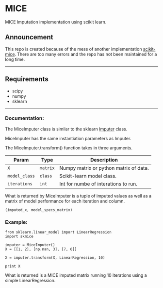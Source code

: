 # MICE
MICE Imputation implementation using scikit learn.
## Announcement
This repo is created because of the mess of another implementation [scikit-mice](https://github.com/Ouwen/scikit-mice). There are too many errors and the repo has not been maintained for a long time. 

-------------

## Requirements
- scipy
- numpy
- sklearn

-------------
### Documentation:
The MiceImputer class is similar to the sklearn <a href="http://scikit-learn.org/stable/modules/generated/sklearn.preprocessing.Imputer.html">Imputer</a> class. 

MiceImputer has the same instantiation parameters as Imputer.

The MiceImputer.transform() function takes in three arguments.

| Param                 | Type         | Description                                      |
| --------------------- | ------------ | ------------------------------------------------ |
| `X`                   | `matrix`     | Numpy matrix or python matrix of data.           |
| `model_class`         | `class`      | Scikit-learn model class.                        |
| `iterations`          | `int`        | Int for numbe of interations to run.             |


What is returned by MiceImputer is a tuple of imputed values as well as a matrix of model performance for each iteration and column.
```
(imputed_x, model_specs_matrix)
```

### Example:

```
from sklearn.linear_model import LinearRegression
import skmice

imputer = MiceImputer()
X = [[1, 2], [np.nan, 3], [7, 6]]

X = imputer.transform(X, LinearRegression, 10)

print X

```

What is returned is a MICE imputed matrix running 10 iterations using a simple LinearRegression.